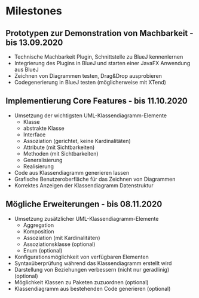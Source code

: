 # Milestones

## Prototypen zur Demonstration von Machbarkeit - bis 13.09.2020
- Technische Machbarkeit Plugin, Schnittstelle zu BlueJ kennenlernen
- Integrierung des Plugins in BlueJ und starten einer JavaFX Anwendung aus BlueJ
- Zeichnen von Diagrammen testen, Drag&Drop ausprobieren
- Codegenerierung in BlueJ testen (möglicherweise mit XTend)

## Implementierung Core Features - bis 11.10.2020
- Umsetzung der wichtigsten UML-Klassendiagramm-Elemente 
	- Klasse
	- abstrakte Klasse
	- Interface
	- Assoziation (gerichtet, keine Kardinalitäten)
	- Attribute (mit Sichtbarkeiten)
	- Methoden (mit Sichtbarkeiten)
	- Generalisierung
	- Realisierung
- Code aus Klassendiagramm generieren lassen
- Grafische Benutzeroberfläche für das Zeichnen von Diagrammen
- Korrektes Anzeigen der Klassendiagramm Datenstruktur

## Mögliche Erweiterungen - bis 08.11.2020
- Umsetzung zusätzlicher UML-Klassendiagramm-Elemente
	- Aggregation
	- Komposition
	- Assoziation (mit Kardinalitäten)
	- Assoziationsklasse (optional)
	- Enum (optional)
- Konfigurationsmöglichkeit von verfügbaren Elementen
- Syntaxüberprüfung während das Klassendiagramm erstellt wird
- Darstellung von Beziehungen verbessern (nicht nur geradlinig) (optional)
- Möglichkeit Klassen zu Paketen zuzuordnen (optional)
- Klassendiagramm aus bestehenden Code generieren (optional)

